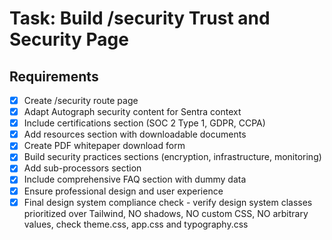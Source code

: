 # Task: Build /security Trust and Security Page

## Requirements
- [x] Create /security route page
- [x] Adapt Autograph security content for Sentra context
- [x] Include certifications section (SOC 2 Type 1, GDPR, CCPA)
- [x] Add resources section with downloadable documents
- [x] Create PDF whitepaper download form
- [x] Build security practices sections (encryption, infrastructure, monitoring)
- [x] Add sub-processors section
- [x] Include comprehensive FAQ section with dummy data
- [x] Ensure professional design and user experience
- [x] Final design system compliance check - verify design system classes prioritized over Tailwind, NO shadows, NO custom CSS, NO arbitrary values, check theme.css, app.css and typography.css